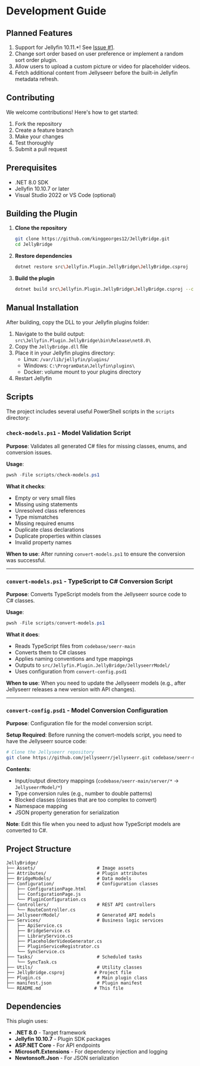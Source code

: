 # Development Guide

## Planned Features

1. Support for Jellyfin 10.11.*! See [Issue #1](https://github.com/kinggeorges12/JellyBridge/issues/1).
2. Change sort order based on user preference or implement a random sort order plugin.
3. Allow users to upload a custom picture or video for placeholder videos.
4. Fetch additional content from Jellyseerr before the built-in Jellyfin metadata refresh.

## Contributing

We welcome contributions! Here's how to get started:

1. Fork the repository
2. Create a feature branch
3. Make your changes
4. Test thoroughly
5. Submit a pull request

## Prerequisites

- .NET 8.0 SDK
- Jellyfin 10.10.7 or later
- Visual Studio 2022 or VS Code (optional)

## Building the Plugin

1. **Clone the repository**
   ```bash
   git clone https://github.com/kinggeorges12/JellyBridge.git
   cd JellyBridge
   ```

2. **Restore dependencies**
   ```bash
   dotnet restore src\Jellyfin.Plugin.JellyBridge\JellyBridge.csproj
   ```

3. **Build the plugin**
   ```bash
   dotnet build src\Jellyfin.Plugin.JellyBridge\JellyBridge.csproj --configuration Release --warnaserror
   ```

## Manual Installation

After building, copy the DLL to your Jellyfin plugins folder:
1. Navigate to the build output: `src\Jellyfin.Plugin.JellyBridge\bin\Release\net8.0\`
2. Copy the `JellyBridge.dll` file
3. Place it in your Jellyfin plugins directory:
   - Linux: `/var/lib/jellyfin/plugins/`
   - Windows: `C:\ProgramData\Jellyfin\plugins\`
   - Docker: volume mount to your plugins directory
4. Restart Jellyfin

## Scripts

The project includes several useful PowerShell scripts in the `scripts` directory:

### `check-models.ps1` - Model Validation Script
**Purpose**: Validates all generated C# files for missing classes, enums, and conversion issues.

**Usage**:
```powershell
pwsh -File scripts/check-models.ps1
```

**What it checks**:
- Empty or very small files
- Missing using statements
- Unresolved class references
- Type mismatches
- Missing required enums
- Duplicate class declarations
- Duplicate properties within classes
- Invalid property names

**When to use**: After running `convert-models.ps1` to ensure the conversion was successful.

---

### `convert-models.ps1` - TypeScript to C# Conversion Script
**Purpose**: Converts TypeScript models from the Jellyseerr source code to C# classes.

**Usage**:
```powershell
pwsh -File scripts/convert-models.ps1
```

**What it does**:
- Reads TypeScript files from `codebase/seerr-main`
- Converts them to C# classes
- Applies naming conventions and type mappings
- Outputs to `src/Jellyfin.Plugin.JellyBridge/JellyseerrModel/`
- Uses configuration from `convert-config.psd1`

**When to use**: When you need to update the Jellyseerr models (e.g., after Jellyseerr releases a new version with API changes).

---

### `convert-config.psd1` - Model Conversion Configuration
**Purpose**: Configuration file for the model conversion script.

**Setup Required**:
Before running the convert-models script, you need to have the Jellyseerr source code:
```bash
# Clone the Jellyseerr repository
git clone https://github.com/jellyseerr/jellyseerr.git codebase/seerr-main
```

**Contents**:
- Input/output directory mappings (`codebase/seerr-main/server/*` → `JellyseerrModel/*`)
- Type conversion rules (e.g., number to double patterns)
- Blocked classes (classes that are too complex to convert)
- Namespace mapping
- JSON property generation for serialization

**Note**: Edit this file when you need to adjust how TypeScript models are converted to C#.

## Project Structure

```
JellyBridge/
├── Assets/                       # Image assets
├── Attributes/                   # Plugin attributes
├── BridgeModels/                 # Data models
├── Configuration/                # Configuration classes
│   ├── ConfigurationPage.html
│   ├── ConfigurationPage.js
│   └── PluginConfiguration.cs
├── Controllers/                  # REST API controllers
│   └── RouteController.cs
├── JellyseerrModel/              # Generated API models
├── Services/                     # Business logic services
│   ├── ApiService.cs
│   ├── BridgeService.cs
│   ├── LibraryService.cs
│   ├── PlaceholderVideoGenerator.cs
│   ├── PluginServiceRegistrator.cs
│   └── SyncService.cs
├── Tasks/                        # Scheduled tasks
│   └── SyncTask.cs
├── Utils/                        # Utility classes
├── JellyBridge.csproj           # Project file
├── Plugin.cs                     # Main plugin class
├── manifest.json                 # Plugin manifest
└── README.md                    # This file
```

## Dependencies

This plugin uses:
- **.NET 8.0** - Target framework
- **Jellyfin 10.10.7** - Plugin SDK packages
- **ASP.NET Core** - For API endpoints
- **Microsoft.Extensions** - For dependency injection and logging
- **Newtonsoft.Json** - For JSON serialization

